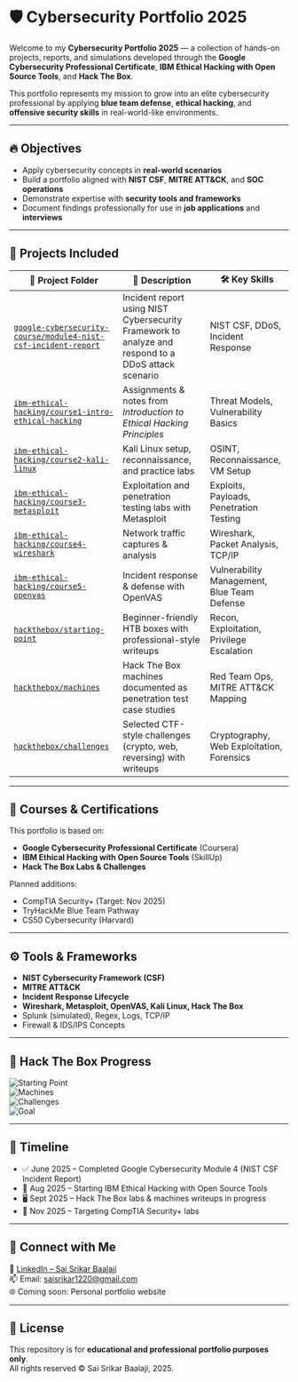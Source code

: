 # 🛡️ Cybersecurity Portfolio 2025

Welcome to my **Cybersecurity Portfolio 2025** — a collection of hands-on projects, reports, and simulations developed through the **Google Cybersecurity Professional Certificate**, **IBM Ethical Hacking with Open Source Tools**, and **Hack The Box**.  

This portfolio represents my mission to grow into an elite cybersecurity professional by applying **blue team defense**, **ethical hacking**, and **offensive security skills** in real-world-like environments.  

---

## 🔥 Objectives
- Apply cybersecurity concepts in **real-world scenarios**  
- Build a portfolio aligned with **NIST CSF**, **MITRE ATT&CK**, and **SOC operations**  
- Demonstrate expertise with **security tools and frameworks**  
- Document findings professionally for use in **job applications** and **interviews**  

---

## 🧠 Projects Included  

| 📁 Project Folder | 💬 Description | 🛠️ Key Skills |
|------------------|----------------|----------------|
| [`google-cybersecurity-course/module4-nist-csf-incident-report`](./google-cybersecurity-course/module4-nist-csf-incident-report) | Incident report using NIST Cybersecurity Framework to analyze and respond to a DDoS attack scenario | NIST CSF, DDoS, Incident Response |
| [`ibm-ethical-hacking/course1-intro-ethical-hacking`](./ibm-ethical-hacking/course1-intro-ethical-hacking) | Assignments & notes from *Introduction to Ethical Hacking Principles* | Threat Models, Vulnerability Basics |
| [`ibm-ethical-hacking/course2-kali-linux`](./ibm-ethical-hacking/course2-kali-linux) | Kali Linux setup, reconnaissance, and practice labs | OSINT, Reconnaissance, VM Setup |
| [`ibm-ethical-hacking/course3-metasploit`](./ibm-ethical-hacking/course3-metasploit) | Exploitation and penetration testing labs with Metasploit | Exploits, Payloads, Penetration Testing |
| [`ibm-ethical-hacking/course4-wireshark`](./ibm-ethical-hacking/course4-wireshark) | Network traffic captures & analysis | Wireshark, Packet Analysis, TCP/IP |
| [`ibm-ethical-hacking/course5-openvas`](./ibm-ethical-hacking/course5-openvas) | Incident response & defense with OpenVAS | Vulnerability Management, Blue Team Defense |
| [`hackthebox/starting-point`](./hackthebox/starting-point) | Beginner-friendly HTB boxes with professional-style writeups | Recon, Exploitation, Privilege Escalation |
| [`hackthebox/machines`](./hackthebox/machines) | Hack The Box machines documented as penetration test case studies | Red Team Ops, MITRE ATT&CK Mapping |
| [`hackthebox/challenges`](./hackthebox/challenges) | Selected CTF-style challenges (crypto, web, reversing) with writeups | Cryptography, Web Exploitation, Forensics |

---

## 📘 Courses & Certifications
This portfolio is based on:  
- **Google Cybersecurity Professional Certificate** (Coursera)  
- **IBM Ethical Hacking with Open Source Tools** (SkillUp)  
- **Hack The Box Labs & Challenges**  

Planned additions:  
- CompTIA Security+ (Target: Nov 2025)  
- TryHackMe Blue Team Pathway  
- CS50 Cybersecurity (Harvard)  

---

## ⚙️ Tools & Frameworks
- **NIST Cybersecurity Framework (CSF)**  
- **MITRE ATT&CK**  
- **Incident Response Lifecycle**  
- **Wireshark, Metasploit, OpenVAS, Kali Linux, Hack The Box**  
- Splunk (simulated), Regex, Logs, TCP/IP  
- Firewall & IDS/IPS Concepts  

---

## 🔑 Hack The Box Progress  

![Starting Point](https://img.shields.io/badge/Starting%20Point-6%2F10-blue)  
![Machines](https://img.shields.io/badge/Machines-4%2F20-green)  
![Challenges](https://img.shields.io/badge/Challenges-2%2F15-purple)  
![Goal](https://img.shields.io/badge/Target-20%2B%20by%20Dec%202025-red)  

---

## 📅 Timeline
- ✅ June 2025 – Completed Google Cybersecurity Module 4 (NIST CSF Incident Report)  
- 🔄 Aug 2025 – Starting IBM Ethical Hacking with Open Source Tools  
- 🖥️ Sept 2025 – Hack The Box labs & machines writeups in progress  
- 🎯 Nov 2025 – Targeting CompTIA Security+ labs  

---

## 🚀 Connect with Me
🔗 [LinkedIn – Sai Srikar Baalaji](https://www.linkedin.com/in/sai-srikar-baalaji-54b1b8359/)  
📫 Email: saisrikar1220@gmail.com  
🌐 Coming soon: Personal portfolio website  

---

## 📌 License
This repository is for **educational and professional portfolio purposes only**.  
All rights reserved © Sai Srikar Baalaji, 2025.  
